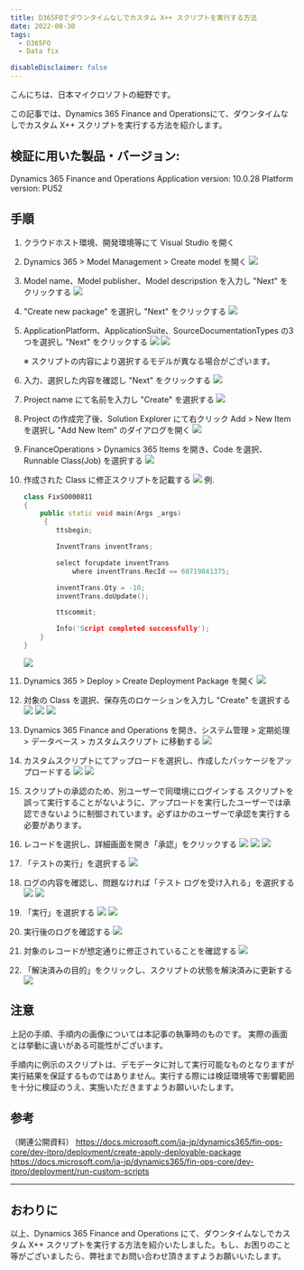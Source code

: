 ```yaml
---
title: D365FOでダウンタイムなしでカスタム X++ スクリプトを実行する方法
date: 2022-08-30
tags:
  - D365FO
  - Data fix

disableDisclaimer: false
---
```


こんにちは、日本マイクロソフトの細野です。

この記事では、Dynamics 365 Finance and Operationsにて、ダウンタイムなしでカスタム X++ スクリプトを実行する方法を紹介します。

<!-- more -->
## 検証に用いた製品・バージョン:
Dynamics 365 Finance and Operations
Application version: 10.0.28
Platform version: PU52

## 手順
1. クラウドホスト環境、開発環境等にて Visual Studio を開く
2. Dynamics 365 > Model Management > Create model を開く
    ![](./how-to-run-custom-script-d365fo/step2.png)
3.  Model name、Model publisher、Model descripstion を入力し "Next" をクリックする
    ![](./how-to-run-custom-script-d365fo/step3.png)
4.  "Create new package" を選択し "Next" をクリックする
    ![](./how-to-run-custom-script-d365fo/step4.png)
5. ApplicationPlatform、ApplicationSuite、SourceDocumentationTypes の3つを選択し "Next" をクリックする
    ![](./how-to-run-custom-script-d365fo/step5-1.png)
    ![](./how-to-run-custom-script-d365fo/step5-2.png)

    ※ スクリプトの内容により選択するモデルが異なる場合がございます。

6. 入力、選択した内容を確認し "Next" をクリックする
    ![](./how-to-run-custom-script-d365fo/step6.png)
7. Project name にて名前を入力し "Create" を選択する
    ![](./how-to-run-custom-script-d365fo/step7.png)
8. Project の作成完了後、Solution Explorer にて右クリック Add > New Item を選択し ”Add New Item” のダイアログを開く
    ![](./how-to-run-custom-script-d365fo/step8.png)
9.  FinanceOperations > Dynamics 365 Items を開き、Code を選択、Runnable Class(Job) を選択する
    ![](./how-to-run-custom-script-d365fo/step9.png)
10. 作成された Class に修正スクリプトを記載する
    ![](./how-to-run-custom-script-d365fo/step10-1.png)
例. 
    ``` c++
    class FixSO000811
    {
        public static void main(Args _args)
         {
            ttsbegin;

            InventTrans inventTrans;

            select forupdate inventTrans
                where inventTrans.RecId == 68719841375;

            inventTrans.Qty = -10;
            inventTrans.doUpdate();

            ttscommit;

            Info('Script completed successfully');
        }
    }
    ```
    ![](./how-to-run-custom-script-d365fo/step10-2.png)
    
11.	Dynamics 365 > Deploy > Create Deployment Package を開く
    ![](./how-to-run-custom-script-d365fo/step11.png)
12.	対象の Class を選択、保存先のロケーションを入力し "Create" を選択する
    ![](./how-to-run-custom-script-d365fo/step12-1.png)
    ![](./how-to-run-custom-script-d365fo/step12-2.png)
    ![](./how-to-run-custom-script-d365fo/step12-3.png)
13.	Dynamics 365 Finance and Operations を開き、システム管理 > 定期処理 > データベース > カスタムスクリプト に移動する
    ![](./how-to-run-custom-script-d365fo/step13.png)
14.	カスタムスクリプトにてアップロードを選択し、作成したパッケージをアップロードする
    ![](./how-to-run-custom-script-d365fo/step14-1.png)
    ![](./how-to-run-custom-script-d365fo/step14-2.png)
15.	スクリプトの承認のため、別ユーザーで同環境にログインする
    スクリプトを誤って実行することがないように、アップロードを実行したユーザーでは承認できないように制御されています。必ずほかのユーザーで承認を実行する必要があります。
16.	レコードを選択し、詳細画面を開き「承認」をクリックする
    ![](./how-to-run-custom-script-d365fo/step16-1.png)
    ![](./how-to-run-custom-script-d365fo/step16-2.png)
    ![](./how-to-run-custom-script-d365fo/step16-3.png)
17.	「テストの実行」を選択する
    ![](./how-to-run-custom-script-d365fo/step17.png)
18. ログの内容を確認し、問題なければ「テスト ログを受け入れる」を選択する
    ![](./how-to-run-custom-script-d365fo/step18-1.png)
    ![](./how-to-run-custom-script-d365fo/step18-2.png)
19. 「実行」を選択する
    ![](./how-to-run-custom-script-d365fo/step19-1.png)
    ![](./how-to-run-custom-script-d365fo/step19-2.png)
20. 実行後のログを確認する
    ![](./how-to-run-custom-script-d365fo/step20.png)
21. 対象のレコードが想定通りに修正されていることを確認する
    ![](./how-to-run-custom-script-d365fo/step21.png)
22. 「解決済みの目的」をクリックし、スクリプトの状態を解決済みに更新する
    ![](./how-to-run-custom-script-d365fo/step22.png)

## 注意
上記の手順、手順内の画像については本記事の執筆時のものです。
実際の画面とは挙動に違いがある可能性がございます。

手順内に例示のスクリプトは、デモデータに対して実行可能なものとなりますが実行結果を保証するものではありません。実行する際には検証環境等で影響範囲を十分に検証のうえ、実施いただきますようお願いいたします。

## 参考
（関連公開資料）
https://docs.microsoft.com/ja-jp/dynamics365/fin-ops-core/dev-itpro/deployment/create-apply-deployable-package
https://docs.microsoft.com/ja-jp/dynamics365/fin-ops-core/dev-itpro/deployment/run-custom-scripts

---
## おわりに  

以上、Dynamics 365 Finance and Operations にて、ダウンタイムなしでカスタム X++ スクリプトを実行する方法を紹介いたしました。もし、お困りのこと等がございましたら、弊社までお問い合わせ頂きますようお願いいたします。
